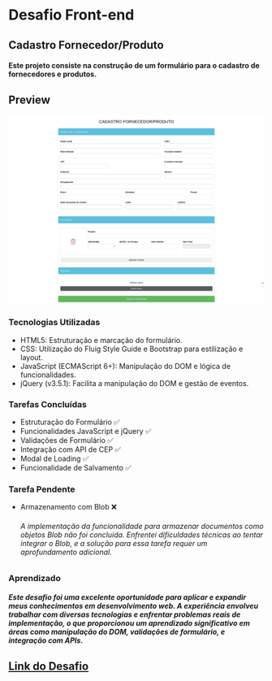# Desafio Front-end

## Cadastro Fornecedor/Produto

#### Este projeto consiste na construção de um formulário para o cadastro de fornecedores e produtos.


## Preview
[![Preview do Projeto](assets/img/printproject.png)](https://vflows-teste.vercel.app/)

### Tecnologias Utilizadas
+ HTML5: Estruturação e marcação do formulário.
+ CSS: Utilização do Fluig Style Guide e Bootstrap para estilização e layout.
+ JavaScript (ECMAScript 6+): Manipulação do DOM e lógica de funcionalidades.
+ jQuery (v3.5.1): Facilita a manipulação do DOM e gestão de eventos.
### Tarefas Concluídas
+ Estruturação do Formulário ✅
+ Funcionalidades JavaScript e jQuery ✅
+ Validações de Formulário ✅
+ Integração com API de CEP ✅
+ Modal de Loading ✅
+ Funcionalidade de Salvamento ✅
### Tarefa Pendente
+ Armazenamento com Blob ❌
  ######  A implementação da funcionalidade para armazenar documentos como objetos Blob não foi concluída. Enfrentei dificuldades técnicas ao tentar integrar o Blob, e a solução para essa tarefa requer um aprofundamento adicional.

### Aprendizado
##### Este desafio foi uma excelente oportunidade para aplicar e expandir meus conhecimentos em desenvolvimento web. A experiência envolveu trabalhar com diversas tecnologias e enfrentar problemas reais de implementação, o que proporcionou um aprendizado significativo em áreas como manipulação do DOM, validações de formulário, e integração com APIs.


## [Link do Desafio](https://github.com/VFLOWS/Teste-Estagio/blob/main/readme.md)

